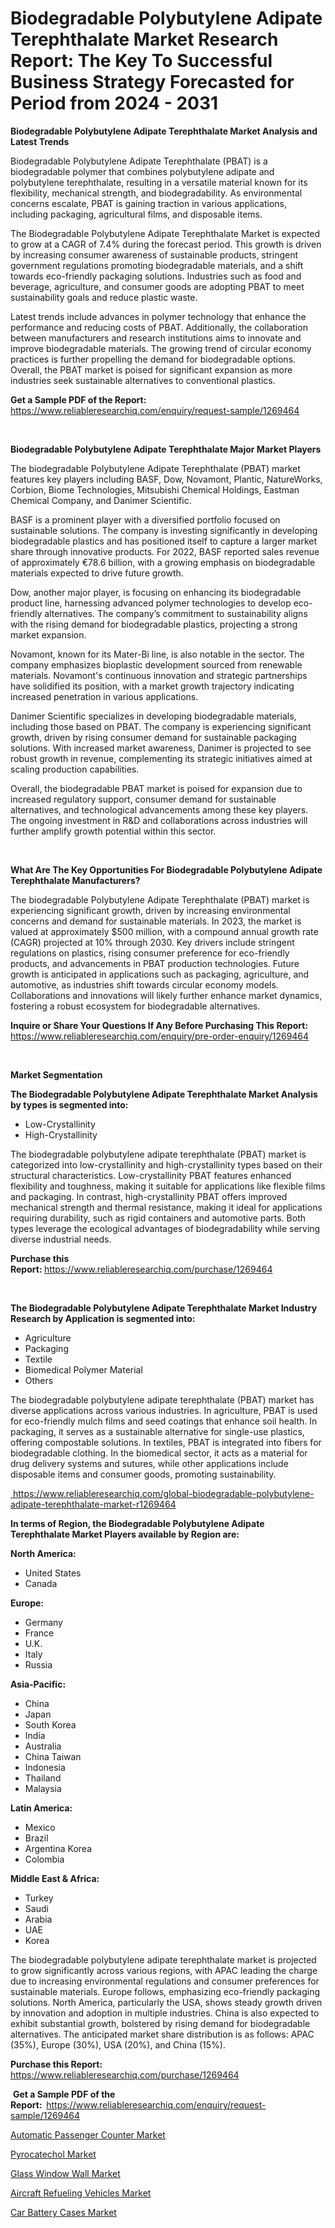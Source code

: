 <p><h1>Biodegradable Polybutylene Adipate Terephthalate Market Research Report: The Key To Successful Business Strategy Forecasted for Period from 2024 - 2031</h1></p><p><strong>Biodegradable Polybutylene Adipate Terephthalate Market Analysis and Latest Trends</strong></p>
<p><p>Biodegradable Polybutylene Adipate Terephthalate (PBAT) is a biodegradable polymer that combines polybutylene adipate and polybutylene terephthalate, resulting in a versatile material known for its flexibility, mechanical strength, and biodegradability. As environmental concerns escalate, PBAT is gaining traction in various applications, including packaging, agricultural films, and disposable items.</p><p>The Biodegradable Polybutylene Adipate Terephthalate Market is expected to grow at a CAGR of 7.4% during the forecast period. This growth is driven by increasing consumer awareness of sustainable products, stringent government regulations promoting biodegradable materials, and a shift towards eco-friendly packaging solutions. Industries such as food and beverage, agriculture, and consumer goods are adopting PBAT to meet sustainability goals and reduce plastic waste.</p><p>Latest trends include advances in polymer technology that enhance the performance and reducing costs of PBAT. Additionally, the collaboration between manufacturers and research institutions aims to innovate and improve biodegradable materials. The growing trend of circular economy practices is further propelling the demand for biodegradable options. Overall, the PBAT market is poised for significant expansion as more industries seek sustainable alternatives to conventional plastics.</p></p>
<p><strong>Get a Sample PDF of the Report:&nbsp;</strong> <a href="https://www.reliableresearchiq.com/enquiry/request-sample/1269464?utm_campaign=1088&utm_medium=2&utm_source=Github&utm_content=ia&utm_term=11122024&utm_id=biodegradable-polybutylene-adipate-terephthalate">https://www.reliableresearchiq.com/enquiry/request-sample/1269464</a></p>
<p>&nbsp;</p>
<p><strong>Biodegradable Polybutylene Adipate Terephthalate Major Market Players</strong></p>
<p><p>The biodegradable Polybutylene Adipate Terephthalate (PBAT) market features key players including BASF, Dow, Novamont, Plantic, NatureWorks, Corbion, Biome Technologies, Mitsubishi Chemical Holdings, Eastman Chemical Company, and Danimer Scientific. </p><p>BASF is a prominent player with a diversified portfolio focused on sustainable solutions. The company is investing significantly in developing biodegradable plastics and has positioned itself to capture a larger market share through innovative products. For 2022, BASF reported sales revenue of approximately €78.6 billion, with a growing emphasis on biodegradable materials expected to drive future growth.</p><p>Dow, another major player, is focusing on enhancing its biodegradable product line, harnessing advanced polymer technologies to develop eco-friendly alternatives. The company’s commitment to sustainability aligns with the rising demand for biodegradable plastics, projecting a strong market expansion.</p><p>Novamont, known for its Mater-Bi line, is also notable in the sector. The company emphasizes bioplastic development sourced from renewable materials. Novamont's continuous innovation and strategic partnerships have solidified its position, with a market growth trajectory indicating increased penetration in various applications.</p><p>Danimer Scientific specializes in developing biodegradable materials, including those based on PBAT. The company is experiencing significant growth, driven by rising consumer demand for sustainable packaging solutions. With increased market awareness, Danimer is projected to see robust growth in revenue, complementing its strategic initiatives aimed at scaling production capabilities.</p><p>Overall, the biodegradable PBAT market is poised for expansion due to increased regulatory support, consumer demand for sustainable alternatives, and technological advancements among these key players. The ongoing investment in R&D and collaborations across industries will further amplify growth potential within this sector.</p></p>
<p>&nbsp;</p>
<p><strong>What Are The Key Opportunities For Biodegradable Polybutylene Adipate Terephthalate Manufacturers?</strong></p>
<p><p>The biodegradable Polybutylene Adipate Terephthalate (PBAT) market is experiencing significant growth, driven by increasing environmental concerns and demand for sustainable materials. In 2023, the market is valued at approximately $500 million, with a compound annual growth rate (CAGR) projected at 10% through 2030. Key drivers include stringent regulations on plastics, rising consumer preference for eco-friendly products, and advancements in PBAT production technologies. Future growth is anticipated in applications such as packaging, agriculture, and automotive, as industries shift towards circular economy models. Collaborations and innovations will likely further enhance market dynamics, fostering a robust ecosystem for biodegradable alternatives.</p></p>
<p><strong>Inquire or Share Your Questions If Any Before Purchasing This Report:</strong> <a href="https://www.reliableresearchiq.com/enquiry/pre-order-enquiry/1269464?utm_campaign=1088&utm_medium=2&utm_source=Github&utm_content=ia&utm_term=11122024&utm_id=biodegradable-polybutylene-adipate-terephthalate">https://www.reliableresearchiq.com/enquiry/pre-order-enquiry/1269464</a></p>
<p>&nbsp;</p>
<p><strong>Market Segmentation</strong></p>
<p><strong>The Biodegradable Polybutylene Adipate Terephthalate Market Analysis by types is segmented into:</strong></p>
<p><ul><li>Low-Crystallinity</li><li>High-Crystallinity</li></ul></p>
<p><p>The biodegradable polybutylene adipate terephthalate (PBAT) market is categorized into low-crystallinity and high-crystallinity types based on their structural characteristics. Low-crystallinity PBAT features enhanced flexibility and toughness, making it suitable for applications like flexible films and packaging. In contrast, high-crystallinity PBAT offers improved mechanical strength and thermal resistance, making it ideal for applications requiring durability, such as rigid containers and automotive parts. Both types leverage the ecological advantages of biodegradability while serving diverse industrial needs.</p></p>
<p><strong>Purchase this Report:&nbsp;</strong><a href="https://www.reliableresearchiq.com/purchase/1269464?utm_campaign=1088&utm_medium=2&utm_source=Github&utm_content=ia&utm_term=11122024&utm_id=biodegradable-polybutylene-adipate-terephthalate">https://www.reliableresearchiq.com/purchase/1269464</a></p>
<p>&nbsp;</p>
<p><strong>The Biodegradable Polybutylene Adipate Terephthalate Market Industry Research by Application is segmented into:</strong></p>
<p><ul><li>Agriculture</li><li>Packaging</li><li>Textile</li><li>Biomedical Polymer Material</li><li>Others</li></ul></p>
<p><p>The biodegradable polybutylene adipate terephthalate (PBAT) market has diverse applications across various industries. In agriculture, PBAT is used for eco-friendly mulch films and seed coatings that enhance soil health. In packaging, it serves as a sustainable alternative for single-use plastics, offering compostable solutions. In textiles, PBAT is integrated into fibers for biodegradable clothing. In the biomedical sector, it acts as a material for drug delivery systems and sutures, while other applications include disposable items and consumer goods, promoting sustainability.</p></p>
<p><a href="https://www.reliableresearchiq.com/global-biodegradable-polybutylene-adipate-terephthalate-market-r1269464?utm_campaign=1088&utm_medium=2&utm_source=Github&utm_content=ia&utm_term=11122024&utm_id=biodegradable-polybutylene-adipate-terephthalate">&nbsp;https://www.reliableresearchiq.com/global-biodegradable-polybutylene-adipate-terephthalate-market-r1269464</a></p>
<p><strong>In terms of Region, the Biodegradable Polybutylene Adipate Terephthalate Market Players available by Region are:</strong></p>
<p>
    <p> <strong> North America: </strong>
        <ul>
            <li>United States</li>
            <li>Canada</li>
        </ul>
        </p> 
    <p> <strong> Europe: </strong>
        <ul>
            <li>Germany</li>
            <li>France</li>
            <li>U.K.</li>
            <li>Italy</li>
            <li>Russia</li>
        </ul>
        </p> 
    <p> <strong> Asia-Pacific: </strong>
        <ul>
            <li>China</li>
            <li>Japan</li>
            <li>South Korea</li>
            <li>India</li>
            <li>Australia</li>
            <li>China Taiwan</li>
            <li>Indonesia</li>
            <li>Thailand</li>
            <li>Malaysia</li>
        </ul>
        </p> 
    <p> <strong> Latin America: </strong>
        <ul>
            <li>Mexico</li>
            <li>Brazil</li>
            <li>Argentina Korea</li>
            <li>Colombia</li>
        </ul>
        </p> 
    <p> <strong> Middle East & Africa: </strong>
        <ul>
            <li>Turkey</li>
            <li>Saudi</li>
            <li>Arabia</li>
            <li>UAE</li>
            <li>Korea</li>
        </ul>
    </p>
    </p>
<p><p>The biodegradable polybutylene adipate terephthalate market is projected to grow significantly across various regions, with APAC leading the charge due to increasing environmental regulations and consumer preferences for sustainable materials. Europe follows, emphasizing eco-friendly packaging solutions. North America, particularly the USA, shows steady growth driven by innovation and adoption in multiple industries. China is also expected to exhibit substantial growth, bolstered by rising demand for biodegradable alternatives. The anticipated market share distribution is as follows: APAC (35%), Europe (30%), USA (20%), and China (15%).</p></p>
<p><strong>Purchase this Report: </strong><a href="https://www.reliableresearchiq.com/purchase/1269464?utm_campaign=1088&utm_medium=2&utm_source=Github&utm_content=ia&utm_term=11122024&utm_id=biodegradable-polybutylene-adipate-terephthalate">https://www.reliableresearchiq.com/purchase/1269464</a></p>
<p>&nbsp;<strong>Get a Sample PDF of the Report:&nbsp;&nbsp;</strong><a href="https://www.reliableresearchiq.com/enquiry/request-sample/1269464?utm_campaign=1088&utm_medium=2&utm_source=Github&utm_content=ia&utm_term=11122024&utm_id=biodegradable-polybutylene-adipate-terephthalate">https://www.reliableresearchiq.com/enquiry/request-sample/1269464</a></p>
<p><strong></strong></p>
<p><p><a href="https://www.linkedin.com/pulse/scope-trends-automatic-passenger-counter-market-latest-dynamics-t369f?utm_campaign=1088&utm_medium=2&utm_source=Github&utm_content=ia&utm_term=11122024&utm_id=biodegradable-polybutylene-adipate-terephthalate">Automatic Passenger Counter Market</a></p><p><a href="https://www.linkedin.com/pulse/c-hannibex-sqmmf?utm_campaign=1088&utm_medium=2&utm_source=Github&utm_content=ia&utm_term=11122024&utm_id=biodegradable-polybutylene-adipate-terephthalate">Pyrocatechol Market</a></p><p><a href="https://www.linkedin.com/pulse/glass-window-wall-market-research-report-drivers-critical-issues-yowrc?utm_campaign=1088&utm_medium=2&utm_source=Github&utm_content=ia&utm_term=11122024&utm_id=biodegradable-polybutylene-adipate-terephthalate">Glass Window Wall Market</a></p><p><a href="https://www.linkedin.com/pulse/aircraft-refueling-vehicles-market-scope-provide-valuable-zovtf?utm_campaign=1088&utm_medium=2&utm_source=Github&utm_content=ia&utm_term=11122024&utm_id=biodegradable-polybutylene-adipate-terephthalate">Aircraft Refueling Vehicles Market</a></p><p><a href="https://www.linkedin.com/pulse/revenue-demand-forecast-car-battery-cases-industry-projected-yfb2f?utm_campaign=1088&utm_medium=2&utm_source=Github&utm_content=ia&utm_term=11122024&utm_id=biodegradable-polybutylene-adipate-terephthalate">Car Battery Cases Market</a></p></p>